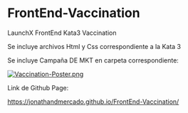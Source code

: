 # FrontEnd-Vaccination
LaunchX FrontEnd  Kata3 Vaccination

Se incluye archivos Html y Css correspondiente a la Kata 3

Se incluye Campaña DE MKT en carpeta correspondiente:

[![Vaccination-Poster.png](https://i.postimg.cc/TYwDj1KB/Vaccination-Poster.png)](https://postimg.cc/Thz1fRqc)

Link de Github Page: 

https://jonathandmercado.github.io/FrontEnd-Vaccination/


